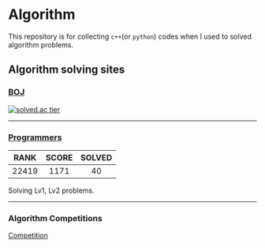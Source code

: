 # Algorithm

This repository is for collecting `c++`(or `python`) codes when I used to solved algorithm problems.

## Algorithm solving sites

### [BOJ](https://www.acmicpc.net/)  

[![solved.ac tier](http://mazassumnida.wtf/api/v2/generate_badge?boj=kji98765)](https://solved.ac/kji98765)

---

### [Programmers](https://programmers.co.kr/learn/challenges/)

|RANK|SCORE|SOLVED|
|:---:|:---:|:---:|
|22419|1171|40|

Solving Lv1, Lv2 problems.  

---

### Algorithm Competitions  
[Competition](https://github.com/kangjunseo/Algorithm/tree/main/Competition)
